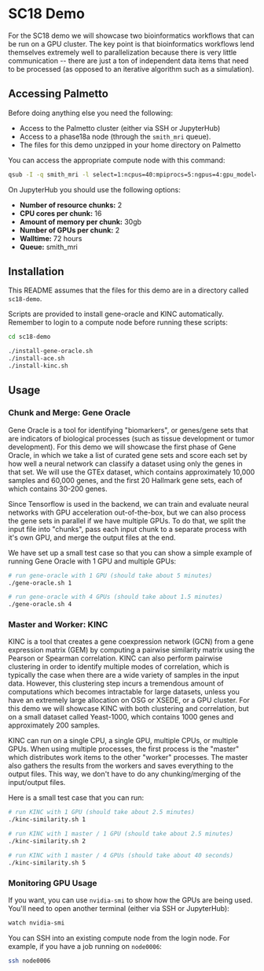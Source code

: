# SC18 Demo

For the SC18 demo we will showcase two bioinformatics workflows that can be run on a GPU cluster. The key point is that bioinformatics workflows lend themselves extremely well to parallelization because there is very little communication -- there are just a ton of independent data items that need to be processed (as opposed to an iterative algorithm such as a simulation).

## Accessing Palmetto

Before doing anything else you need the following:
- Access to the Palmetto cluster (either via SSH or JupyterHub)
- Access to a phase18a node (through the `smith_mri` queue).
- The files for this demo unzipped in your home directory on Palmetto

You can access the appropriate compute node with this command:
```bash
qsub -I -q smith_mri -l select=1:ncpus=40:mpiprocs=5:ngpus=4:gpu_model=v100nv:mem=80gb,walltime=72:00:00
```

On JupyterHub you should use the following options:
- __Number of resource chunks:__ 2
- __CPU cores per chunk:__ 16
- __Amount of memory per chunk:__ 30gb
- __Number of GPUs per chunk:__ 2
- __Walltime:__ 72 hours
- __Queue:__ smith_mri

## Installation

This README assumes that the files for this demo are in a directory called `sc18-demo`.

Scripts are provided to install gene-oracle and KINC automatically. Remember to login to a compute node before running these scripts:
```bash
cd sc18-demo

./install-gene-oracle.sh
./install-ace.sh
./install-kinc.sh
```

## Usage

### Chunk and Merge: Gene Oracle

Gene Oracle is a tool for identifying "biomarkers", or genes/gene sets that are indicators of biological processes (such as tissue development or tumor development). For this demo we will showcase the first phase of Gene Oracle, in which we take a list of curated gene sets and score each set by how well a neural network can classify a dataset using only the genes in that set. We will use the GTEx dataset, which contains approximately 10,000 samples and 60,000 genes, and the first 20 Hallmark gene sets, each of which contains 30-200 genes.

Since Tensorflow is used in the backend, we can train and evaluate neural networks with GPU acceleration out-of-the-box, but we can also process the gene sets in parallel if we have multiple GPUs. To do that, we split the input file into "chunks", pass each input chunk to a separate process with it's own GPU, and merge the output files at the end.

We have set up a small test case so that you can show a simple example of running Gene Oracle with 1 GPU and multiple GPUs:
```bash
# run gene-oracle with 1 GPU (should take about 5 minutes)
./gene-oracle.sh 1

# run gene-oracle with 4 GPUs (should take about 1.5 minutes)
./gene-oracle.sh 4
```

### Master and Worker: KINC

KINC is a tool that creates a gene coexpression network (GCN) from a gene expression matrix (GEM) by computing a pairwise similarity matrix using the Pearson or Spearman correlation. KINC can also perform pairwise clustering in order to identify multiple modes of correlation, which is typically the case when there are a wide variety of samples in the input data. However, this clustering step incurs a tremendous amount of computations which becomes intractable for large datasets, unless you have an extremely large allocation on OSG or XSEDE, or a GPU cluster. For this demo we will showcase KINC with both clustering and correlation, but on a small dataset called Yeast-1000, which contains 1000 genes and approximately 200 samples.

KINC can run on a single CPU, a single GPU, multiple CPUs, or multiple GPUs. When using multiple processes, the first process is the "master" which distributes work items to the other "worker" processes. The master also gathers the results from the workers and saves everything to the output files. This way, we don't have to do any chunking/merging of the input/output files.

Here is a small test case that you can run:
```bash
# run KINC with 1 GPU (should take about 2.5 minutes)
./kinc-similarity.sh 1

# run KINC with 1 master / 1 GPU (should take about 2.5 minutes)
./kinc-similarity.sh 2

# run KINC with 1 master / 4 GPUs (should take about 40 seconds)
./kinc-similarity.sh 5
```

### Monitoring GPU Usage

If you want, you can use `nvidia-smi` to show how the GPUs are being used. You'll need to open another terminal (either via SSH or JupyterHub):
```bash
watch nvidia-smi
```

You can SSH into an existing compute node from the login node. For example, if you have a job running on `node0006`:
```bash
ssh node0006
```
